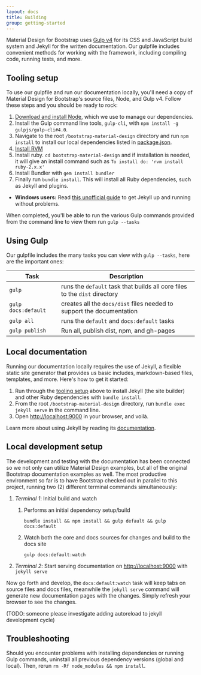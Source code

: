 ```yaml
---
layout: docs
title: Building
group: getting-started
---
```


Material Design for Bootstrap uses [Gulp v4](http://gulpjs.com) for its CSS and JavaScript build system and Jekyll for the written documentation. Our gulpfile includes convenient methods for working with the framework, including compiling code, running tests, and more.

## Tooling setup

To use our gulpfile and run our documentation locally, you'll need a copy of Material Design for Bootstrap's source files, Node, and Gulp v4. Follow these steps and you should be ready to rock:

1. [Download and install Node](https://nodejs.org/download), which we use to manage our dependencies.
2. Install the Gulp command line tools, `gulp-cli`, with `npm install -g gulpjs/gulp-cli#4.0`.
3. Navigate to the root `/bootstrap-material-design` directory and run `npm install` to install our local dependencies listed in [package.json](https://github.com/FezVrasta/bootstrap-material-design/blob/master/package.json).
4. [Install RVM](http://rvm.io/rvm/install)
5. Install ruby. `cd bootstrap-material-design` and if installation is needed, it will give an install command such as `To install do: 'rvm install ruby-2.x.x'`
6. Install Bundler with `gem install bundler`
7. Finally run `bundle install`. This will install all Ruby dependencies, such as Jekyll and plugins.
  - **Windows users:** Read [this unofficial guide](http://jekyll-windows.juthilo.com/) to get Jekyll up and running without problems.

When completed, you'll be able to run the various Gulp commands provided from the command line to view them run `gulp --tasks`

## Using Gulp

Our gulpfile includes the many tasks you can view with `gulp --tasks`, here are the important ones:

| Task | Description |
| --- | --- |
| `gulp` | runs the `default` task that builds all core files to the `dist` directory |
| `gulp docs:default` | creates all the `docs/dist` files needed to support the documentation |
| `gulp all` | runs the `default` and `docs:default` tasks |
| `gulp publish` | Run all, publish dist, npm, and gh-pages |


## Local documentation

Running our documentation locally requires the use of Jekyll, a flexible static site generator that provides us basic includes, 
markdown-based files, templates, and more. Here's how to get it started:

1. Run through the [tooling setup](#tooling-setup) above to install Jekyll (the site builder) and other Ruby dependencies with `bundle install`.
2. From the root `/bootstrap-material-design` directory, run `bundle exec jekyll serve` in the command line.
3. Open <http://localhost:9000> in your browser, and voilà.

Learn more about using Jekyll by reading its [documentation](http://jekyllrb.com/docs/home/).

## Local development setup

The development and testing with the documentation has been connected so we not only can utilize Material Design examples,
but all of the original Bootstrap documentation examples as well.  The most productive environment so far is to have
Bootstrap checked out in parallel to this project, running two (2) different terminal commands simultaneously:

1. _Terminal 1_: Initial build and watch

    1. Performs an initial dependency setup/build
    
        `bundle install && npm install && gulp default && gulp docs:default`
         
    1. Watch both the core and docs sources for changes and build to the docs site
    
        `gulp docs:default:watch` 

1. _Terminal 2_: Start serving documentation on <http://localhost:9000> with `jekyll serve`
    
Now go forth and develop, the `docs:default:watch` task will keep tabs on source files and docs files, meanwhile the `jekyll serve` command will generate new documentation pages with the changes.  Simply refresh your browser to see the changes. 

(TODO: someone please investigate adding autoreload to jekyll development cycle)   

## Troubleshooting

Should you encounter problems with installing dependencies or running Gulp commands, uninstall all previous dependency versions (global and local). Then, rerun `rm -Rf node_modules && npm install`.
